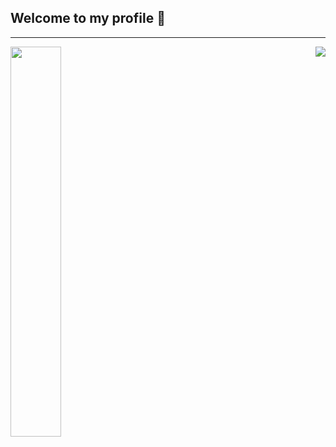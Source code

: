 ## Welcome to my profile 👋
---

<img src="https://lanyard.cnrad.dev/api/419932891020001281/?hideTimestamp=true&idleMessage=" align="right"/>   
<img src="https://github-readme-stats.vercel.app/api?username=ShxwZ&show_icons=true&theme=dark" width="40%"/>
 
